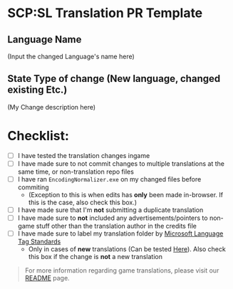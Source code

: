 # **SCP:SL Translation PR Template**

## **Language Name**
(Input the changed Language's name here)

## **State Type of change (New language, changed existing Etc.)**
(My Change description here)

# **Checklist:**
- [ ] I have tested the translation changes ingame
- [ ] I have made sure to not commit changes to multiple translations at the same time, or non-translation repo files
- [ ] I have ran `EncodingNormalizer.exe` on my changed files before commiting 
   -  (Exception to this is when edits has __only__ been made in-browser. If this is the case, also check this box.)
- [ ] I have made sure that I'm **not** submitting a duplicate translation 
- [ ] I have made sure to **not** included any advertisements/pointers to non-game stuff other than the translation author in the credits file
- [ ] I have made sure to label my translation folder by [Microsoft Language Tag Standards](https://docs.microsoft.com/en-us/openspecs/windows_protocols/ms-lcid/a9eac961-e77d-41a6-90a5-ce1a8b0cdb9c)
   - Only in cases of **new** translations (Can be tested [Here](https://rextester.com/WDXPS97501)). Also check this box if the change is **not** a new translation
> For more information regarding game translations, please visit our [README](https://github.com/northwood-studios/SCPSL-Translations/blob/master/README.md) page.
